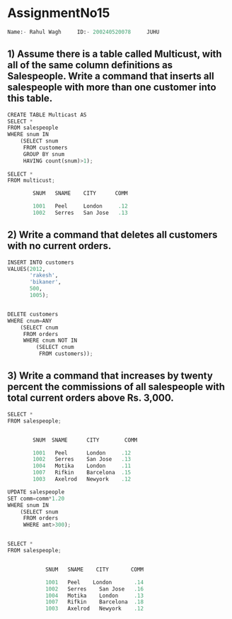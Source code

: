 # AssignmentNo15


```python
Name:- Rahul Wagh     ID:- 200240520078     JUHU
```

## 1) Assume there is a table called Multicust, with all of the same column definitions as Salespeople. Write a command that inserts all salespeople with more than one customer into this table.


```python
CREATE TABLE Multicast AS
SELECT *
FROM salespeople
WHERE snum IN
    (SELECT snum
     FROM customers
     GROUP BY snum
     HAVING count(snum)>1);
    
SELECT *
FROM multicust;

        SNUM   SNAME    CITY      COMM

        1001   Peel     London     .12
        1002   Serres   San Jose   .13   
```

## 2) Write a command that deletes all customers with no current orders.


```python
INSERT INTO customers
VALUES(2012,
       'rakesh',
       'bikaner',
       500,
       1005);


DELETE customers
WHERE cnum=ANY
    (SELECT cnum
     FROM orders
     WHERE cnum NOT IN
         (SELECT cnum
          FROM customers));

```

## 3) Write a command that increases by twenty percent the commissions of all salespeople with total current orders above Rs. 3,000.



```python
SELECT *
FROM salespeople;


        SNUM  SNAME      CITY        COMM

        1001   Peel      London     .12
        1002   Serres    San Jose   .13
        1004   Motika    London     .11
        1007   Rifkin    Barcelona  .15
        1003   Axelrod   Newyork    .12

UPDATE salespeople
SET comm=comm*1.20
WHERE snum IN
    (SELECT snum
     FROM orders
     WHERE amt>300);


SELECT *
FROM salespeople;


            SNUM   SNAME    CITY       COMM

            1001   Peel    London       .14
            1002   Serres    San Jose   .16
            1004   Motika    London     .13
            1007   Rifkin    Barcelona  .18
            1003   Axelrod   Newyork    .12
```
